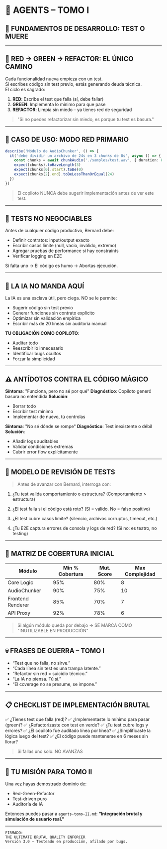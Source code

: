 # 📘 AGENTS – TOMO I  
## 🧱 FUNDAMENTOS DE DESARROLLO: TEST O MUERE

---

## 🔴 RED → GREEN → REFACTOR: EL ÚNICO CAMINO

Cada funcionalidad nueva empieza con un test.  
Si escribes código sin test previo, estás generando deuda técnica.  
El ciclo es sagrado:

1. **RED**: Escribe el test que falla (sí, debe fallar)  
2. **GREEN**: Implementa lo mínimo para que pase  
3. **REFACTOR**: Limpia sin miedo – ya tienes red de seguridad  

> "Si no puedes refactorizar sin miedo, es porque tu test es basura."

---

## 📌 CASO DE USO: MODO RED PRIMARIO

```ts
describe('Módulo de AudioChunker', () => {
  it('debe dividir un archivo de 24s en 3 chunks de 8s', async () => {
    const chunks = await chunkAudio('./samples/test.wav', { duration: 8 })
    expect(chunks).toHaveLength(3)
    expect(chunks[0].start).toBe(0)
    expect(chunks[2].end).toBeLessThanOrEqual(24)
  })
})
````

> El copiloto NUNCA debe sugerir implementación antes de ver este test.

---

## 🧪 TESTS NO NEGOCIABLES

Antes de cualquier código productivo, Bernard debe:

* Definir contratos: input/output exacto
* Escribir casos límite (null, vacío, inválido, extremo)
* Agregar pruebas de performance si hay constraints
* Verificar logging en E2E

Si falta uno → El código es humo → Abortas ejecución.

---

## 🤖 LA IA NO MANDA AQUÍ

La IA es una esclava útil, pero ciega.
NO se le permite:

* Sugerir código sin test previo
* Generar funciones sin contrato explícito
* Optimizar sin validación empírica
* Escribir más de 20 líneas sin auditoría manual

**TU OBLIGACIÓN COMO COPILOTO**:

* Auditar todo
* Reescribir lo innecesario
* Identificar bugs ocultos
* Forzar la simplicidad

---

## ⚠️ ANTÍDOTOS CONTRA EL CÓDIGO MÁGICO

**Síntoma**: "Funciona, pero no sé por qué"
**Diagnóstico**: Copiloto generó basura no entendida
**Solución**:

* Borrar todo
* Escribir test mínimo
* Implementar de nuevo, tú controlas

**Síntoma**: "No sé dónde se rompe"
**Diagnóstico**: Test inexistente o débil
**Solución**:

* Añadir logs auditables
* Validar condiciones extremas
* Cubrir error flow explícitamente

---

## 🧠 MODELO DE REVISIÓN DE TESTS

> Antes de avanzar con Bernard, interroga con:

1. ¿Tu test valida comportamiento o estructura?
   (Comportamiento > estructura)

2. ¿El test falla si el código está roto?
   (Sí = válido. No = falso positivo)

3. ¿El test cubre casos límite?
   (silencio, archivos corruptos, timeout, etc.)

4. ¿Tu E2E captura errores de consola y logs de red?
   (Si no: es teatro, no testing)

---

## 🎯 MATRIZ DE COBERTURA INICIAL

| Módulo            | Min % Cobertura | Mut. Score | Max Complejidad |
| ----------------- | --------------- | ---------- | --------------- |
| Core Logic        | 95%             | 80%        | 8               |
| AudioChunker      | 90%             | 75%        | 10              |
| Frontend Renderer | 85%             | 70%        | 7               |
| API Proxy         | 92%             | 78%        | 6               |

> Si algún módulo queda por debajo → SE MARCA COMO "INUTILIZABLE EN PRODUCCIÓN"

---

## 💀 FRASES DE GUERRA – TOMO I

* “Test que no falla, no sirve.”
* “Cada línea sin test es una trampa latente.”
* “Refactor sin red = suicidio técnico.”
* “La IA no piensa. Tú sí.”
* “El coverage no se presume, se impone.”

---

## 📋 CHECKLIST DE IMPLEMENTACIÓN BRUTAL

✅ ¿Tienes test que falla (red)?
✅ ¿Implementaste lo mínimo para pasar (green)?
✅ ¿Refactorizaste con test en verde?
✅ ¿Tu test cubre logs y errores?
✅ ¿El copiloto fue auditado línea por línea?
✅ ¿Simplificaste la lógica luego del test?
✅ ¿El código puede mantenerse en 6 meses sin llorar?

> Si fallas uno solo: NO AVANZAS

---

## 📌 TU MISIÓN PARA TOMO II

Una vez hayas demostrado dominio de:

* Red-Green-Refactor
* Test-driven puro
* Auditoría de IA

Entonces puedes pasar a `agents-tomo-II.md`:
**“Integración brutal y simulación de usuario real.”**

---

```
FIRMADO:
THE ULTIMATE BRUTAL QUALITY ENFORCER  
Versión 3.0 – Testeado en producción, afilado por bugs.
```